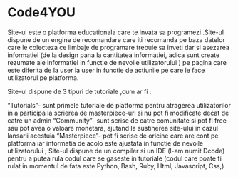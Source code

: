 # Code4YOU
Site-ul este o platforma educationala care te invata sa programezi .Site-ul dispune de un engine de recomandare care iti recomanda pe baza datelor care le colecteza ce limbaje de programare trebuie sa inveti dar si asezarea informatiei (de la design pana la cantitatea informatiei, adica sunt create rezumate ale informatiei in functie de nevoile utilizatorului ) pe pagina care este diferita de la user la user in functie de actiunile pe care le face utilizatorul pe platforma.

Site-ul dispune de 3 tipuri de tutoriale ,cum ar fi :

“Tutorials”- sunt primele tutoriale de platforma pentru atragerea utilizatorilor in a participa la scrierea de masterpiece-uri si nu pot fi modificate decat de catre un admin
“Community”- sunt scrise de catre comunitate si pot fi free sau pot avea o valoare monetara, ajutand la sustinerea site-ului in cazul lansarii acestuia
“Masterpiece”- pot fi scrise de oricine care are cont pe platforma iar informatia de acolo este ajustata in functie de nevoile utilizatorului ;
Site-ul dispune de un compiler si un IDE (l-am numit Dcode) pentru a putea rula codul care se gaseste in tutoriale (codul care poate fi rulat in momentul de fata este Python, Bash, Ruby, Html, Javascript, Css,)
